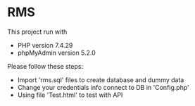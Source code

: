 # RMS
This project run with 
- PHP version 7.4.29
- phpMyAdmin version 5.2.0

Please follow these steps:
- Import 'rms.sql' files to create database and dummy data
- Change your credentials info connect to DB in 'Config.php'
- Using file 'Test.html' to test with API
